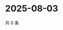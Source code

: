 # 2025-08-03

共 0 条

<!-- BEGIN ZHIHUVIDEO -->
<!-- 最后更新时间 Sun Aug 03 2025 09:07:00 GMT+0800 (China Standard Time) -->

<!-- END ZHIHUVIDEO -->
